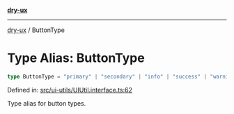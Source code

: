 [**dry-ux**](../README.md)

***

[dry-ux](../globals.md) / ButtonType

# Type Alias: ButtonType

```ts
type ButtonType = "primary" | "secondary" | "info" | "success" | "warning" | "danger";
```

Defined in: [src/ui-utils/UIUtil.interface.ts:62](https://github.com/navedr/dry-ux/blob/fa9fb1e7600855fffa8e3918bf7bfc6bfd8c02b5/src/ui-utils/UIUtil.interface.ts#L62)

Type alias for button types.
